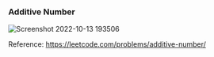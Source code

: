 
### Additive Number


![Screenshot 2022-10-13 193506](https://user-images.githubusercontent.com/62577418/195749639-57c16eaa-bdc7-44ae-a094-fd160afe4ef5.png)

Reference: https://leetcode.com/problems/additive-number/
